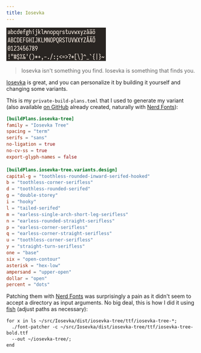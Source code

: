 ```yaml
---
title: Iosevka
---
```


![](/images/uses/typeface.png)

> Iosevka isn't something you find. Iosevka is something that finds you.

[Iosevka][] is great, and you can personalize it by building it yourself and changing some variants.

This is my `private-build-plans.toml` that I used to generate my variant (also available [on GitHub][patched] already created, naturally with [Nerd Fonts][]):

```toml
[buildPlans.iosevka-tree]
family = "Iosevka Tree"
spacing = "term"
serifs = "sans"
no-ligation = true
no-cv-ss = true
export-glyph-names = false

[buildPlans.iosevka-tree.variants.design]
capital-g = "toothless-rounded-inward-serifed-hooked"
b = "toothless-corner-serifless"
d = "toothless-rounded-serifed"
g = "double-storey"
i = "hooky"
l = "tailed-serifed"
m = "earless-single-arch-short-leg-serifless"
n = "earless-rounded-straight-serifless"
p = "earless-corner-serifless"
q = "earless-corner-straight-serifless"
u = "toothless-corner-serifless"
y = "straight-turn-serifless"
one = "base"
six = "open-contour"
asterisk = "hex-low"
ampersand = "upper-open"
dollar = "open"
percent = "dots"
```

Patching them with [Nerd Fonts][] was surprisingly a pain as it didn't seem to accept a directory as input arguments.
No big deal, this is how I did it using [fish][] (adjust paths as necessary):

```fish
for x in ls ~/src/Iosevka/dist/iosevka-tree/ttf/iosevka-tree-*;
  ./font-patcher -c ~/src/Iosevka/dist/iosevka-tree/ttf/iosevka-tree-bold.ttf
  --out ~/iosevka-tree/;
end
```

[Iosevka]: https://github.com/be5invis/Iosevka
[Nerd Fonts]: https://www.nerdfonts.com/
[patched]: https://github.com/treeman/dotfiles/tree/master/.fonts/iosevka-tree
[fish]: https://fishshell.com/
